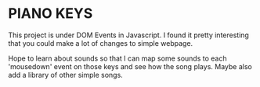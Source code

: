 # PIANO KEYS

This project is under DOM Events in Javascript. I found it pretty interesting that you could make a lot of changes to simple webpage.

Hope to learn about sounds so that I can map some sounds to each 'mousedown' event on those keys and see how the song plays. Maybe also add a library of other simple songs.